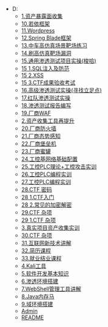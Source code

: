 
- D:
  - [1.资产暴露面收集](2.中车笔记\1.资产暴露面收集\1.资产暴露面收集.md)
  - [10.若依框架](2.中车笔记\10.若依框架\10.若依框架.md)
  - [11.Wordpress](2.中车笔记\11.Wordpress\11.Wordpress.md)
  - [12.Spring Blade框架](2.中车笔记\12.spring-blade框架\12.spring-blade框架.md)
  - [13.中车高仿真场景靶场练习](2.中车笔记\13.中车高仿真场景靶场练习\13.中车高仿真场景靶场练习.md)
  - [14.刷高仿真靶场漏洞](2.中车笔记\14.刷高仿真靶场漏洞\14.刷高仿真靶场漏洞.md)
  - [15.通用渗透测试项目实操(梭哈)](2.中车笔记\15.通用渗透测试项目实操(梭哈)\15.通用渗透测试项目实操(梭哈).md)
  - [15 1.SQL注入及防范](2.中车笔记\15.通用渗透测试项目实操(梭哈)\15_1.SQL注入及防范.md)
  - [15 2.XSS](2.中车笔记\15.通用渗透测试项目实操(梭哈)\15_2.XSS.md)
  - [15 3.CTF成果验收考试](2.中车笔记\15.通用渗透测试项目实操(梭哈)\15_3.CTF成果验收考试.md)
  - [16.高级渗透测试实操(寻找立足点)](2.中车笔记\16.高级渗透测试实操(寻找立足点)\16.高级渗透测试实操(寻找立足点).md)
  - [17.红队渗透测试实操](2.中车笔记\17.红队渗透测试实操\17.红队渗透测试实操.md)
  - [18.渗透测试报告编写](2.中车笔记\18.渗透测试报告编写\18.渗透测试报告编写.md)
  - [19.厂商WAF](2.中车笔记\19.厂商WAF\19.厂商WAF.md)
  - [2.资产收集工具再提升](2.中车笔记\2.资产收集工具再提升\2.资产收集工具再提升.md)
  - [20.厂商防火墙](2.中车笔记\20.厂商防火墙\20.厂商防火墙.md)
  - [21.厂商态势感知](2.中车笔记\21.厂商态势感知\21.厂商态势感知.md)
  - [22.厂商堡垒机](2.中车笔记\22.厂商堡垒机\22.厂商堡垒机.md)
  - [23.厂商蜜罐](2.中车笔记\23.厂商蜜罐\23.厂商蜜罐.md)
  - [24.工控基网络基础配置](2.中车笔记\24.工控基网络基础配置\24.工控基网络基础配置.md)
  - [25.工控PLC理论+工控攻击实训](2.中车笔记\25.工控PLC理论+工控攻击实训\25.工控PLC理论+工控攻击实训.md)
  - [26.工控PLC编程实训](2.中车笔记\26.工控PLC编程实训\26.工控PLC编程实训.md)
  - [27.工控PLC编程实训](2.中车笔记\27.工控PLC编程实训\27.工控PLC编程实训.md)
  - [28.CTF 密码](2.中车笔记\28.CTF-密码\28.CTF-密码.md)
  - [28 1.CTF入门](2.中车笔记\28.CTF-密码\28_1.CTF入门.md)
  - [28 2.常见的加密解密](2.中车笔记\28.CTF-密码\28_2.常见的加密解密.md)
  - [29.CTF 杂项](2.中车笔记\29.CTF-杂项\29.CTF-杂项.md)
  - [29 1.CTF  杂项](2.中车笔记\29.CTF-杂项\29_1.CTF--杂项.md)
  - [3.真实项目资产收集实训](2.中车笔记\3.真实项目资产收集实训\3.真实项目资产收集实训.md)
  - [30.CTF 杂项](2.中车笔记\30.CTF-杂项\30.CTF-杂项.md)
  - [31.互联网新技术讲解](2.中车笔记\31.互联网新技术讲解\31.互联网新技术讲解.md)
  - [32.简历课程](2.中车笔记\32.简历课程\32.简历课程.md)
  - [33.就业结业课程](2.中车笔记\33.就业结业课程\33.就业结业课程.md)
  - [4.Kali工具](2.中车笔记\4.kali工具\4.kali工具.md)
  - [5.软件开发基本知识](2.中车笔记\5.软件开发基本知识\5.软件开发基本知识.md)
  - [6.渗透环境搭建](2.中车笔记\6.渗透环境搭建\6.渗透环境搭建.md)
  - [7.WebShell管理工具讲解](2.中车笔记\7.WebShell管理工具讲解\7.WebShell管理工具讲解.md)
  - [8.Java内存马](2.中车笔记\8.Java内存马\8.Java内存马.md)
  - [9.域环境搭建](2.中车笔记\9.域环境搭建\9.域环境搭建.md)
  - [Admin](admin.md)
  - [README](README.md)
